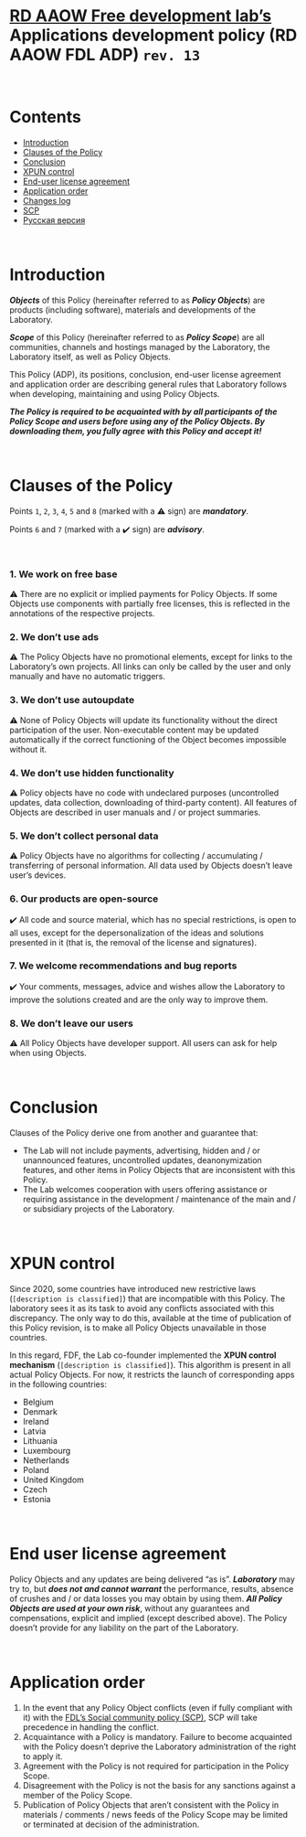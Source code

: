 # [RD AAOW Free development lab’s](https://adslbarxatov.github.io/DPArray) Applications development policy (RD AAOW FDL ADP) ```rev. 13```

&nbsp;



# Contents
- [Introduction](#introduction)
- [Clauses of the Policy](#clauses-of-the-policy)
- [Conclusion](#conclusion)
- [XPUN control](#xpun-control)
- [End-user license agreement](#end-user-license-agreement)
- [Application order](#application-order)
- [Changes log](https://adslbarxatov.github.io/ADP/changelog)
- [SCP](https://adslbarxatov.github.io/SCP)
- [Русская версия](https://adslbarxatov.github.io/ADP/ru)

&nbsp;



# Introduction

***Objects*** of this Policy (hereinafter referred to as ***Policy Objects***) are products (including software), materials and developments of the Laboratory.

***Scope*** of this Policy (hereinafter referred to as ***Policy Scope***) are all communities, channels and hostings managed by the Laboratory,
the Laboratory itself, as well as Policy Objects.

This Policy (ADP), its positions, conclusion, end-user license agreement and application order are describing general rules
that Laboratory follows when developing, maintaining and using Policy Objects.

***The Policy is required to be acquainted with by all participants of the Policy Scope and users before using any of the Policy Objects.
By downloading them, you fully agree with this Policy and accept it!***

&nbsp;



# Clauses of the Policy

Points `1`, `2`, `3`, `4`, `5` and `8` (marked with a :warning: sign) are ***mandatory***.

Points `6` and `7` (marked with a :heavy_check_mark: sign) are ***advisory***.

&nbsp;



### 1. We work on free base

:warning: There are no explicit or implied payments for Policy Objects. If some Objects use components
with partially free licenses, this is reflected in the annotations of the respective projects.

### 2. We don’t use ads

:warning: The Policy Objects have no promotional elements, except for links to the Laboratory’s own projects.
All links can only be called by the user and only manually and have no automatic triggers.

### 3. We don’t use autoupdate

:warning: None of Policy Objects will update its functionality without the direct participation of the user.
Non-executable content may be updated automatically if the correct functioning of the Object becomes impossible without it.

### 4. We don’t use hidden functionality

:warning: Policy objects have no code with undeclared purposes (uncontrolled updates, data collection, downloading
of third-party content). All features of Objects are described in user manuals and / or project summaries.

### 5. We don’t collect personal data

:warning: Policy Objects have no algorithms for collecting / accumulating / transferring of personal information.
All data used by Objects doesn’t leave user’s devices.

### 6. Our products are open-source

:heavy_check_mark: All code and source material, which has no special restrictions, is open to all uses, except
for the depersonalization of the ideas and solutions presented in it (that is, the removal of the license and signatures).

### 7. We welcome recommendations and bug reports

:heavy_check_mark: Your comments, messages, advice and wishes allow the Laboratory to improve the solutions created
and are the only way to improve them.

### 8. We don’t leave our users

:warning: All Policy Objects have developer support. All users can ask for help when using Objects.

&nbsp;



# Conclusion

Clauses of the Policy derive one from another and guarantee that:
- The Lab will not include payments, advertising, hidden and / or unannounced features, uncontrolled updates,
deanonymization features, and other items in Policy Objects that are inconsistent with this Policy.
- The Lab welcomes cooperation with users offering assistance or requiring assistance in the development /
maintenance of the main and / or subsidiary projects of the Laboratory.

&nbsp;



# XPUN control

Since 2020, some countries have introduced new restrictive laws (`[description is classified]`) that are incompatible with this Policy.
The laboratory sees it as its task to avoid any conflicts associated with this discrepancy.
The only way to do this, available at the time of publication of this Policy revision, is to make all Policy Objects unavailable in those countries.

In this regard, FDF, the Lab co-founder implemented the **XPUN control mechanism** (`[description is classified]`).
This algorithm is present in all actual Policy Objects. For now, it restricts the launch of corresponding apps
in the following countries:
- Belgium
- Denmark
- Ireland
- Latvia
- Lithuania
- Luxembourg
- Netherlands
- Poland
- United Kingdom
- Czech
- Estonia

&nbsp;



# End user license agreement

Policy Objects and any updates are being delivered “as is”. ***Laboratory*** may try to, but
***does not and cannot warrant*** the performance, results, absence of crushes and / or data
losses you may obtain by using them. ***All Policy Objects are used at your own risk***, without
any guarantees and compensations, explicit and implied (except described above). The Policy
doesn’t provide for any liability on the part of the Laboratory.

&nbsp;



# Application order

1. In the event that any Policy Object conflicts (even if fully compliant with it) with
   the [FDL’s Social community policy (SCP)](https://adslbarxatov.github.io/SCP),
   SCP will take precedence in handling the conflict.
2. Acquaintance with a Policy is mandatory. Failure to become acquainted with the Policy doesn’t deprive the Laboratory administration of the right to apply it.
3. Agreement with the Policy is not required for participation in the Policy Scope.
4. Disagreement with the Policy is not the basis for any sanctions against a member of the Policy Scope.
5. Publication of Policy Objects that aren’t consistent with the Policy in materials /
comments / news feeds of the Policy Scope may be limited or terminated at decision of the administration.
